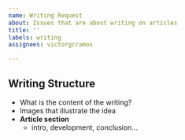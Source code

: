 ```yaml
---
name: Writing Request
about: Issues that are about writing on articles
title: ''
labels: writing
assignees: victorgcramos

---
```


## Writing Structure

- What is the content of the writing?
- Images that illustrate the idea
- **Article section**
  - intro, development, conclusion...
